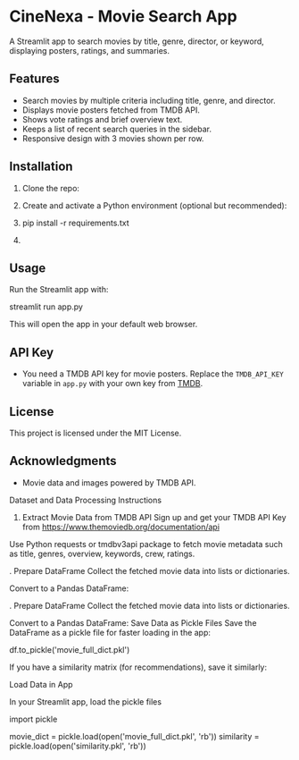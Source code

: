# CineNexa - Movie Search App

A Streamlit app to search movies by title, genre, director, or keyword, displaying posters, ratings, and summaries.

## Features
- Search movies by multiple criteria including title, genre, and director.
- Displays movie posters fetched from TMDB API.
- Shows vote ratings and brief overview text.
- Keeps a list of recent search queries in the sidebar.
- Responsive design with 3 movies shown per row.

## Installation

1. Clone the repo:
   
2. Create and activate a Python environment (optional but recommended):

3. pip install -r requirements.txt

4. 
## Usage

Run the Streamlit app with:

streamlit run app.py


This will open the app in your default web browser.

## API Key

- You need a TMDB API key for movie posters. Replace the `TMDB_API_KEY` variable in `app.py` with your own key from [TMDB](https://www.themoviedb.org/documentation/api).

## License

This project is licensed under the MIT License.

## Acknowledgments

- Movie data and images powered by TMDB API.



Dataset and Data Processing Instructions
1. Extract Movie Data from TMDB API
Sign up and get your TMDB API Key from https://www.themoviedb.org/documentation/api

Use Python requests or tmdbv3api package to fetch movie metadata such as title, genres, overview, keywords, crew, ratings.

. Prepare DataFrame
Collect the fetched movie data into lists or dictionaries.

Convert to a Pandas DataFrame:

. Prepare DataFrame
Collect the fetched movie data into lists or dictionaries.

Convert to a Pandas DataFrame:
Save Data as Pickle Files
Save the DataFrame as a pickle file for faster loading in the app:

df.to_pickle('movie_full_dict.pkl')

If you have a similarity matrix (for recommendations), save it similarly:

 Load Data in App
 
In your Streamlit app, load the pickle files


import pickle

movie_dict = pickle.load(open('movie_full_dict.pkl', 'rb'))
similarity = pickle.load(open('similarity.pkl', 'rb'))





